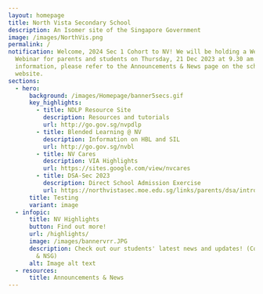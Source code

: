 ```yaml
---
layout: homepage
title: North Vista Secondary School
description: An Isomer site of the Singapore Government
image: /images/NorthVis.png
permalink: /
notification: Welcome, 2024 Sec 1 Cohort to NV! We will be holding a Welcome
  Webinar for parents and students on Thursday, 21 Dec 2023 at 9.30 am. For more
  information, please refer to the Announcements & News page on the school
  website.
sections:
  - hero:
      background: /images/Homepage/banner5secs.gif
      key_highlights:
        - title: NDLP Resource Site
          description: Resources and tutorials
          url: http://go.gov.sg/nvpdlp
        - title: Blended Learning @ NV
          description: Information on HBL and SIL
          url: http://go.gov.sg/nvbl
        - title: NV Cares
          description: VIA Highlights
          url: https://sites.google.com/view/nvcares
        - title: DSA-Sec 2023
          description: Direct School Admission Exercise
          url: https://northvistasec.moe.edu.sg/links/parents/dsa/introduction/
      title: Testing
      variant: image
  - infopic:
      title: NV Highlights
      button: Find out more!
      url: /highlights/
      image: /images/bannervrr.JPG
      description: Check out our students' latest news and updates! (Competitions, SYF
        & NSG)
      alt: Image alt text
  - resources:
      title: Announcements & News
---
```

